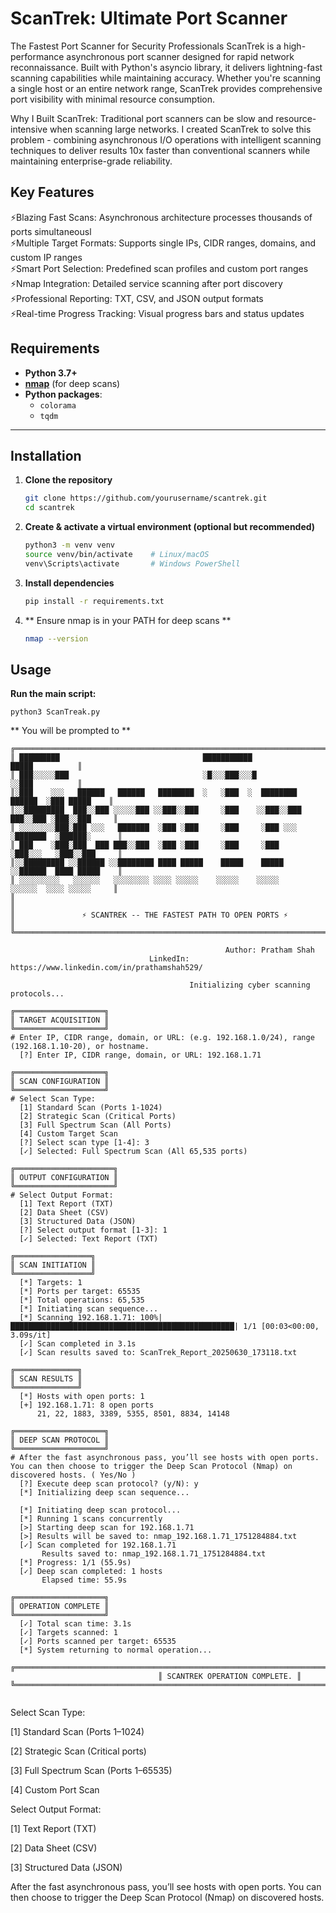 # ScanTrek: Ultimate Port Scanner
The Fastest Port Scanner for Security Professionals
ScanTrek is a high-performance asynchronous port scanner designed for rapid network reconnaissance. Built with Python's asyncio library, it delivers lightning-fast scanning capabilities while maintaining accuracy. Whether you're scanning a single host or an entire network range, ScanTrek provides comprehensive port visibility with minimal resource consumption.

Why I Built ScanTrek: Traditional port scanners can be slow and resource-intensive when scanning large networks. I created ScanTrek to solve this problem - combining asynchronous I/O operations with intelligent scanning techniques to deliver results 10x faster than conventional scanners while maintaining enterprise-grade reliability.

## Key Features
⚡Blazing Fast Scans: Asynchronous architecture processes thousands of ports simultaneousl <br/>
⚡Multiple Target Formats: Supports single IPs, CIDR ranges, domains, and custom IP ranges <br/>
⚡Smart Port Selection: Predefined scan profiles and custom port ranges <br/>
⚡Nmap Integration: Detailed service scanning after port discovery <br/>
⚡Professional Reporting: TXT, CSV, and JSON output formats <br/>
⚡Real-time Progress Tracking: Visual progress bars and status updates <br/>

## Requirements

- **Python 3.7+**  
- **[nmap](https://nmap.org/)** (for deep scans)  
- **Python packages**:
  - `colorama`
  - `tqdm`

---

## Installation

1. **Clone the repository**  
   ```bash
   git clone https://github.com/yourusername/scantrek.git
   cd scantrek

2. **Create & activate a virtual environment (optional but recommended)**
   ```bash
   python3 -m venv venv
   source venv/bin/activate    # Linux/macOS
   venv\Scripts\activate       # Windows PowerShell

3. **Install dependencies**
   ```bash
   pip install -r requirements.txt

4. ** Ensure nmap is in your PATH for deep scans **
    ````bash
    nmap --version

## Usage
**Run the main script:**
    
    python3 ScanTreak.py
** You will be prompted to **
```
╔════════════════════════════════════════════════════════════════════════════════════════╗
║ █████████                                ███████████                    █████          ║
║ ███░░░░░███                              ░█░░░███░░░█                   ░░███          ║
║░███    ░░░   ██████   ██████   ████████  ░   ░███  ░  ████████   ██████  ░███ █████    ║
║░░█████████  ███░░███ ░░░░░███ ░░███░░███     ░███    ░░███░░███ ███░░███ ░███░░███     ║
║ ░░░░░░░░███░███ ░░░   ███████  ░███ ░███     ░███     ░███ ░░░ ░███████  ░██████░      ║
║ ███    ░███░███  ███ ███░░███  ░███ ░███     ░███     ░███     ░███░░░   ░███░░███     ║
║░░█████████ ░░██████ ░░████████ ████ █████    █████    █████    ░░██████  ████ █████    ║
║ ░░░░░░░░░   ░░░░░░   ░░░░░░░░ ░░░░ ░░░░░    ░░░░░    ░░░░░      ░░░░░░  ░░░░ ░░░░░     ║
║                                                                                        ║
║               ⚡ SCANTREK -- THE FASTEST PATH TO OPEN PORTS ⚡                         ║                           
╚════════════════════════════════════════════════════════════════════════════════════════╝

                                                Author: Pratham Shah                                                
                               LinkedIn: https://www.linkedin.com/in/prathamshah529/                                

                                        Initializing cyber scanning protocols...                                         

╔════════════════════╗
║ TARGET ACQUISITION ║
╚════════════════════╝
# Enter IP, CIDR range, domain, or URL: (e.g. 192.168.1.0/24), range (192.168.1.10-20), or hostname.
  [?] Enter IP, CIDR range, domain, or URL: 192.168.1.71

╔════════════════════╗
║ SCAN CONFIGURATION ║
╚════════════════════╝
# Select Scan Type:
  [1] Standard Scan (Ports 1-1024)
  [2] Strategic Scan (Critical Ports)
  [3] Full Spectrum Scan (All Ports)
  [4] Custom Target Scan
  [?] Select scan type [1-4]: 3
  [✓] Selected: Full Spectrum Scan (All 65,535 ports)

╔══════════════════════╗
║ OUTPUT CONFIGURATION ║
╚══════════════════════╝
# Select Output Format:
  [1] Text Report (TXT)
  [2] Data Sheet (CSV)
  [3] Structured Data (JSON)
  [?] Select output format [1-3]: 1
  [✓] Selected: Text Report (TXT)

╔═════════════════╗
║ SCAN INITIATION ║
╚═════════════════╝
  [*] Targets: 1
  [*] Ports per target: 65535
  [*] Total operations: 65,535
  [*] Initiating scan sequence...
  [*] Scanning 192.168.1.71: 100%|██████████████████████████████████████████████████| 1/1 [00:03<00:00,  3.09s/it]
  [✓] Scan completed in 3.1s
  [✓] Scan results saved to: ScanTrek_Report_20250630_173118.txt

╔══════════════╗
║ SCAN RESULTS ║
╚══════════════╝
  [*] Hosts with open ports: 1
  [+] 192.168.1.71: 8 open ports
      21, 22, 1883, 3389, 5355, 8501, 8834, 14148

╔════════════════════╗
║ DEEP SCAN PROTOCOL ║
╚════════════════════╝
# After the fast asynchronous pass, you’ll see hosts with open ports. You can then choose to trigger the Deep Scan Protocol (Nmap) on discovered hosts. ( Yes/No )
  [?] Execute deep scan protocol? (y/N): y
  [*] Initializing deep scan sequence...                                                                                      

  [*] Initiating deep scan protocol...                                                                                        
  [*] Running 1 scans concurrently
  [>] Starting deep scan for 192.168.1.71
  [>] Results will be saved to: nmap_192.168.1.71_1751284884.txt
  [✓] Scan completed for 192.168.1.71
       Results saved to: nmap_192.168.1.71_1751284884.txt
  [*] Progress: 1/1 (55.9s)
  [✓] Deep scan completed: 1 hosts
       Elapsed time: 55.9s

╔════════════════════╗
║ OPERATION COMPLETE ║
╚════════════════════╝
  [✓] Total scan time: 3.1s
  [✓] Targets scanned: 1
  [✓] Ports scanned per target: 65535
  [*] System returning to normal operation...

╔════════════════════════════════════════════════════════════════════════════════════════════════════════════════════════════╗
                                 ║ SCANTREK OPERATION COMPLETE. ║                                  
╚════════════════════════════════════════════════════════════════════════════════════════════════════════════════════════════╝


```


Select Scan Type:

[1] Standard Scan (Ports 1–1024)

[2] Strategic Scan (Critical ports)

[3] Full Spectrum Scan (Ports 1–65535)

[4] Custom Port Scan

Select Output Format:

[1] Text Report (TXT)

[2] Data Sheet (CSV)

[3] Structured Data (JSON)

After the fast asynchronous pass, you’ll see hosts with open ports. You can then choose to trigger the Deep Scan Protocol (Nmap) on discovered hosts.
